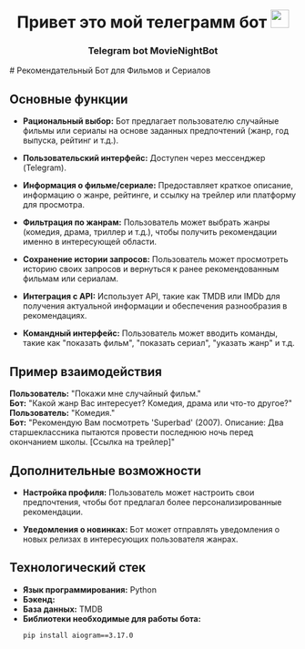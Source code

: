 <h1 align="center">Привет это мой телеграмм бот<a href="https://daniilshat.ru/" target="_blank"></a> 
<img src="https://github.com/blackcater/blackcater/raw/main/images/Hi.gif" height="32"/></h1>
<h3 align="center">Telegram bot MovieNightBot</h3>
 # Рекомендательный Бот для Фильмов и Сериалов

## Основные функции

- **Рациональный выбор:** Бот предлагает пользователю случайные фильмы или сериалы на основе заданных предпочтений (жанр, год выпуска, рейтинг и т.д.).
  
- **Пользовательский интерфейс:** Доступен через мессенджер (Telegram).
  
- **Информация о фильме/сериале:** Предоставляет краткое описание, информацию о жанре, рейтинге, и ссылку на трейлер или платформу для просмотра.
  
- **Фильтрация по жанрам:** Пользователь может выбрать жанры (комедия, драма, триллер и т.д.), чтобы получить рекомендации именно в интересующей области.
  
- **Сохранение истории запросов:** Пользователь может просмотреть историю своих запросов и вернуться к ранее рекомендованным фильмам или сериалам.
  
- **Интеграция с API:** Использует API, такие как TMDB или IMDb для получения актуальной информации и обеспечения разнообразия в рекомендациях.
  
- **Командный интерфейс:** Пользователь может вводить команды, такие как "показать фильм", "показать сериал", "указать жанр" и т.д.

## Пример взаимодействия

**Пользователь:** "Покажи мне случайный фильм."  
**Бот:** "Какой жанр Вас интересует? Комедия, драма или что-то другое?"  
**Пользователь:** "Комедия."  
**Бот:** "Рекомендую Вам посмотреть 'Superbad' (2007). Описание: Два старшеклассника пытаются провести последнюю ночь перед окончанием школы. [Ссылка на трейлер]"

## Дополнительные возможности

- **Настройка профиля:** Пользователь может настроить свои предпочтения, чтобы бот предлагал более персонализированные рекомендации.
  
- **Уведомления о новинках:** Бот может отправлять уведомления о новых релизах в интересующих пользователя жанрах.

## Технологический стек

- **Язык программирования:** Python
- **Бэкенд:** 
- **База данных:** TMDB
- **Библиотеки необходимые для работы бота:** 
  ```bash
  pip install aiogram==3.17.0
